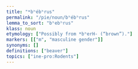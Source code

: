 ```yaml
---
title: "*bʰébʰrus"
permalink: "/pie/noun/bʰébʰrus"
lemma_to_sort: "bʰebʰrus"
klass: noun
etymology: ["Possibly from *bʰerH- (“brown”)."]
markers: [["m", "masculine gender"]]
synonyms: []
definitions: ["beaver"]
topics: ["ine-pro:Rodents"]
---
```

